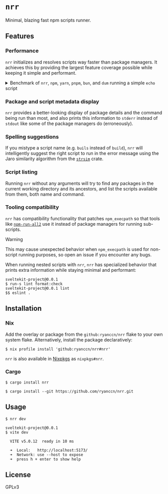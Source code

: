 # `nrr`

Minimal, blazing fast npm scripts runner.

## Features

### Performance

`nrr` initializes and resolves scripts way faster than package managers. It achieves this by providing the largest feature coverage possible while keeping it simple and performant.

<details>

<summary>Benchmark of <code>nrr</code>, <code>npm</code>, <code>yarn</code>, <code>pnpm</code>, <code>bun</code>, and <code>dum</code> running a simple <code>echo</code> script</summary>

| Command   |   Mean [ms] | Min [ms] | Max [ms] |     Relative |
| :-------- | ----------: | -------: | -------: | -----------: |
| **`nrr`** |   6.1 ± 0.3 |      5.6 |      8.2 |  1.17 ± 0.09 |
| `dum`     |   5.2 ± 0.3 |      4.9 |      6.1 |         1.00 |
| `bun`     |   7.8 ± 0.3 |      7.3 |      9.0 |  1.50 ± 0.10 |
| `yarn`    | 152.7 ± 0.9 |    151.0 |    154.8 | 29.39 ± 1.51 |
| `npm`     | 162.2 ± 1.3 |    159.9 |    164.8 | 31.21 ± 1.62 |
| `pnpm`    | 223.8 ± 2.7 |    220.4 |    231.3 | 43.07 ± 2.27 |

<small><code>hyperfine --shell=none --warmup=5 --output=pipe --export-markdown=benchmark.md 'npm run dev' -n 'npm' 'yarn run dev' -n 'yarn' 'pnpm run dev' -n 'pnpm' 'bun run dev' -n 'bun' 'dum run dev' -n 'dum' 'nrr dev' -n 'nrr'</code></small>

</details>

### Package and script metadata display

`nrr` provides a better-looking display of package details and the command being run than most, and also prints this information to `stderr` instead of `stdout` like some of the package managers do (erroneously).

### Spelling suggestions

If you mistype a script name (e.g. `buils` instead of `build`), `nrr` will intelligently suggest the right script to run in the error message using the Jaro similarity algorithm from the [`strsim`](https://docs.rs/strsim/latest/strsim/fn.jaro.html) crate.

### Script listing

Running `nrr` without any arguments will try to find any packages in the current working directory and its ancestors, and list the scripts available from them, both name and command.

### Tooling compatibility

`nrr` has compatibility functionality that patches `npm_execpath` so that tools like [`npm-run-all2`](https://github.com/bcomnes/npm-run-all2) use it instead of package managers for running sub-scripts.

> [!WARNING]
>
> This may cause unexpected behavior when `npm_execpath` is used for non-script running purposes, so open an issue if you encounter any bugs.

When running nested scripts with `nrr`, `nrr` has specialized behavior that prints extra information while staying minimal and performant:

```
sveltekit-project@0.0.1
$ run-s lint format:check
sveltekit-project@0.0.1 lint
$$ eslint .
```

## Installation

### Nix

Add the overlay or package from the `github:ryanccn/nrr` flake to your own system flake. Alternatively, install the package declaratively:

```console
$ nix profile install 'github:ryanccn/nrr#nrr'
```

`nrr` is also available in [Nixpkgs](https://github.com/NixOS/nixpkgs) as `nixpkgs#nrr`.

### Cargo

```console
$ cargo install nrr
```

```console
$ cargo install --git https://github.com/ryanccn/nrr.git
```

## Usage

```
$ nrr dev
```

```
sveltekit-project@0.0.1
$ vite dev

  VITE v5.0.12  ready in 10 ms

  ➜  Local:   http://localhost:5173/
  ➜  Network: use --host to expose
  ➜  press h + enter to show help
```

## License

GPLv3
